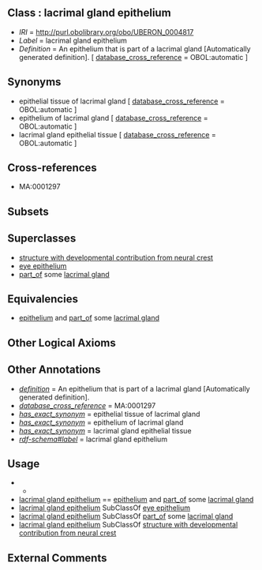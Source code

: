 
## Class : lacrimal gland epithelium

 * *IRI* = http://purl.obolibrary.org/obo/UBERON_0004817
 * *Label* = lacrimal gland epithelium
 * *Definition* = An epithelium that is part of a lacrimal gland [Automatically generated definition]. [ [database_cross_reference](../../ef/oboInOwl#hasDbXref.md) = OBOL:automatic ]

## Synonyms

 * epithelial tissue of lacrimal gland [ [database_cross_reference](../../ef/oboInOwl#hasDbXref.md) = OBOL:automatic ]
 * epithelium of lacrimal gland [ [database_cross_reference](../../ef/oboInOwl#hasDbXref.md) = OBOL:automatic ]
 * lacrimal gland epithelial tissue [ [database_cross_reference](../../ef/oboInOwl#hasDbXref.md) = OBOL:automatic ]

## Cross-references

 * MA:0001297

## Subsets


## Superclasses

 * [structure with developmental contribution from neural crest](../../UBERON/14/UBERON_0010314.md)
 * [eye epithelium](../../UBERON/08/UBERON_0015808.md)
 * [part_of](../../BFO/50/BFO_0000050.md) some [lacrimal gland](../../UBERON/17/UBERON_0001817.md)

## Equivalencies

 * [epithelium](../../UBERON/83/UBERON_0000483.md) and [part_of](../../BFO/50/BFO_0000050.md) some [lacrimal gland](../../UBERON/17/UBERON_0001817.md)

## Other Logical Axioms


## Other Annotations

 * *[definition](../../IAO/15/IAO_0000115.md)* = An epithelium that is part of a lacrimal gland [Automatically generated definition].
 * *[database_cross_reference](../../ef/oboInOwl#hasDbXref.md)* = MA:0001297
 * *[has_exact_synonym](../../ym/oboInOwl#hasExactSynonym.md)* = epithelial tissue of lacrimal gland
 * *[has_exact_synonym](../../ym/oboInOwl#hasExactSynonym.md)* = epithelium of lacrimal gland
 * *[has_exact_synonym](../../ym/oboInOwl#hasExactSynonym.md)* = lacrimal gland epithelial tissue
 * *[rdf-schema#label](../../el/rdf-schema#label.md)* = lacrimal gland epithelium

## Usage

 * -
 * [lacrimal gland epithelium](../../UBERON/17/UBERON_0004817.md) == [epithelium](../../UBERON/83/UBERON_0000483.md) and [part_of](../../BFO/50/BFO_0000050.md) some [lacrimal gland](../../UBERON/17/UBERON_0001817.md)
 * [lacrimal gland epithelium](../../UBERON/17/UBERON_0004817.md) SubClassOf [eye epithelium](../../UBERON/08/UBERON_0015808.md)
 * [lacrimal gland epithelium](../../UBERON/17/UBERON_0004817.md) SubClassOf [part_of](../../BFO/50/BFO_0000050.md) some [lacrimal gland](../../UBERON/17/UBERON_0001817.md)
 * [lacrimal gland epithelium](../../UBERON/17/UBERON_0004817.md) SubClassOf [structure with developmental contribution from neural crest](../../UBERON/14/UBERON_0010314.md)

## External Comments

